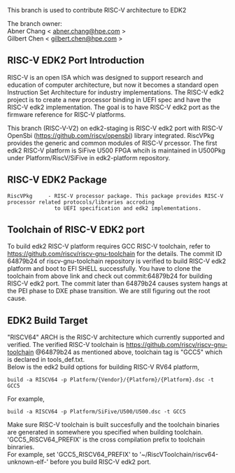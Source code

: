 This branch is used to contribute RISC-V architecture to EDK2

The branch owner:<br>
Abner Chang < abner.chang@hpe.com > <br>
Gilbert Chen < gilbert.chen@hpe.com >

## RISC-V EDK2 Port Introduction
RISC-V is an open ISA which was designed to support research and education of computer architecture, but now it becomes
a standard open Instruction Set Architecture for industry implementations. The RISC-V edk2 project is to create a new processor binding in UEFI spec and have the RISC-V edk2 implementation. The goal is to have RISC-V edk2 port as the firmware reference
for RISC-V platforms.

This branch (RISC-V-V2) on edk2-staging is RISC-V edk2 port with RISC-V OpenSbi (https://github.com/riscv/opensbi) library integrated. RiscVPkg provides the generic and common modules of RISC-V prcessor. The first edk2 RISC-V platform is SiFive U500 FPGA whcih is maintained in U500Pkg under Platform/RiscV/SiFive in edk2-platform repository.

## RISC-V EDK2 Package
```
RiscVPkg     - RISC-V processor package. This package provides RISC-V processor related protocols/libraries accroding
               to UEFI specification and edk2 implementations.
```
## Toolchain of RISC-V EDK2 port
To build edk2 RISC-V platform requires GCC RISC-V toolchain, refer to https://github.com/riscv/riscv-gnu-toolchain for the details. The commit ID 64879b24 of riscv-gnu-toolchain repository is verified to build RISC-V edk2 platform and boot to EFI SHELL successfully. You have to clone the toolchain from above link and check out commit:64879b24 for building RISC-V edk2 port. The commit later than 64879b24 causes system hangs at the PEI phase to DXE phase transition. We are still figuring out the root cause.

## EDK2 Build Target
"RISCV64" ARCH is the RISC-V architecture which currently supported and verified. The verified RISC-V toolchain is https://github.com/riscv/riscv-gnu-toolchain @64879b24 as mentioned above, toolchain tag is "GCC5" which is declared in tools_def.txt.<br>
Below is the edk2 build options for building RISC-V RV64 platform, <br>
```
build -a RISCV64 -p Platform/{Vendor}/{Platform}/{Platform}.dsc -t GCC5
```
For example, <br>
```
build -a RISCV64 -p Platform/SiFive/U500/U500.dsc -t GCC5
```

Make sure RISC-V toolchain is built succesfully and the toolchain binaries are generated in somewhere you specified when building toolchain. 'GCC5_RISCV64_PREFIX' is the cross compilation prefix to toolchain binraries. <br>
For example, set 'GCC5_RISCV64_PREFIX' to '~/RiscVToolchain/riscv64-unknown-elf-' before you build RISC-V edk2 port.
